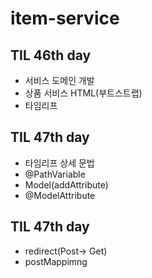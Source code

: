# item-service

## TIL 46th day
* 서비스 도메인 개발
* 상품 서비스 HTML(부트스트랩)
* 타임리프

## TIL 47th day
* 타임리프 상세 문법
* @PathVariable
* Model(addAttribute)
* @ModelAttribute

## TIL 47th day
* redirect(Post-> Get)
* postMappimng


 
